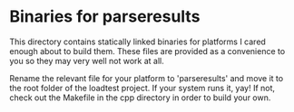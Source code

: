 # Binaries for parseresults

This directory contains statically linked binaries for platforms I cared enough about to build them. These files are provided as a convenience to you so they may very well not work at all.

Rename the relevant file for your platform to 'parseresults' and move it to the root folder of the loadtest project. If your system runs it, yay! If not, check out the Makefile in the cpp directory in order to build your own.

